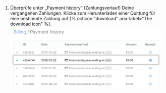 1. Überprüfe unter „Payment history“ (Zahlungsverlauf) Deine vergangenen Zahlungen. Klicke zum Herunterladen einer Quittung für eine bestimmte Zahlung auf {% octicon "download" aria-label="The download icon" %}. ![Schaltfläche „Download Receipt" (Herunterladen der Quittung)](/assets/images/help/settings/settings-download-receipt.png)

